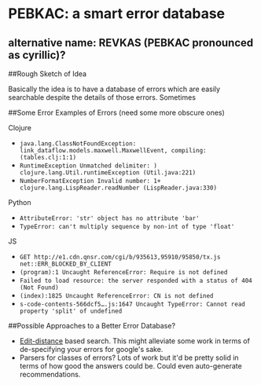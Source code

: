# PEBKAC: a smart error database

## alternative name: REVKAS (PEBKAC pronounced as cyrillic)?

##Rough Sketch of Idea

Basically the idea is to have a database of errors which are easily searchable despite the details of those errors. Sometimes 


##Some Error Examples of Errors (need some more obscure ones)

Clojure

 * `java.lang.ClassNotFoundException: link_dataflow.models.maxwell.MaxwellEvent, compiling:(tables.clj:1:1)`
 * `RuntimeException Unmatched delimiter: )  clojure.lang.Util.runtimeException (Util.java:221)`
 * `NumberFormatException Invalid number: 1+  clojure.lang.LispReader.readNumber (LispReader.java:330)`

Python

 * `AttributeError: 'str' object has no attribute 'bar'`
 * `TypeError: can't multiply sequence by non-int of type 'float'`

JS
 * `GET http://e1.cdn.qnsr.com/cgi/b/935613,95910/95850/tx.js net::ERR_BLOCKED_BY_CLIENT`
 * `(program):1 Uncaught ReferenceError: Require is not defined`
 * `Failed to load resource: the server responded with a status of 404 (Not Found)`
 * `(index):1825 Uncaught ReferenceError: CN is not defined`
 * `s-code-contents-566dcf5….js:1647 Uncaught TypeError: Cannot read property 'split' of undefined`

##Possible Approaches to a Better Error Database?

 * [Edit-distance](https://en.wikipedia.org/wiki/Edit_distance) based search. This might alleviate some work in terms of de-specifying your errors for google's sake.
 * Parsers for classes of errors? Lots of work but it'd be pretty solid in terms of how good the answers could be. Could even auto-generate recommendations.

